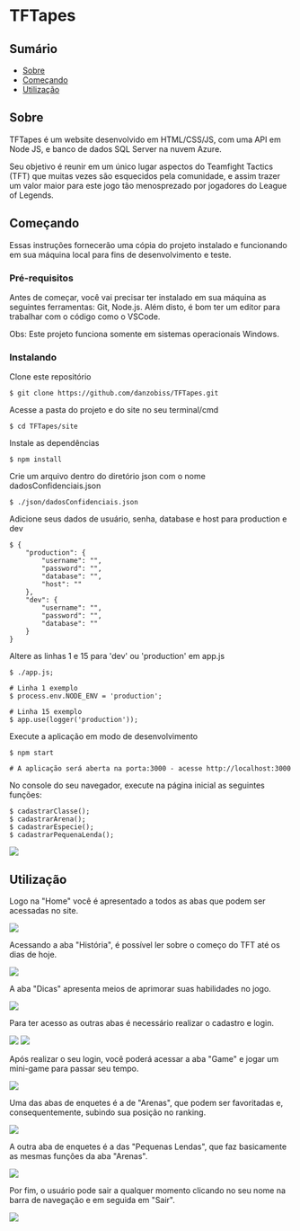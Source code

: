 # TFTapes

## Sumário

- [Sobre](#sobre)
- [Começando](#comecando)
- [Utilização](#utilizacao)

## Sobre <a name = "sobre"></a>

TFTapes é um website desenvolvido em HTML/CSS/JS, com uma API em Node JS, e banco de dados SQL Server na nuvem Azure.

Seu objetivo é reunir em um único lugar aspectos do Teamfight Tactics (TFT) que muitas vezes são esquecidos pela comunidade, e assim trazer um valor maior para este jogo tão menosprezado por jogadores do League of Legends.

## Começando <a name = "comecando"></a>

Essas instruções fornecerão uma cópia do projeto instalado e funcionando em sua máquina local para fins de desenvolvimento e teste.

### Pré-requisitos
Antes de começar, você vai precisar ter instalado em sua máquina as seguintes ferramentas: Git, Node.js. Além disto, é bom ter um editor para trabalhar com o código como o VSCode.

Obs: Este projeto funciona somente em sistemas operacionais Windows.

### Instalando

Clone este repositório

```
$ git clone https://github.com/danzobiss/TFTapes.git
```

Acesse a pasta do projeto e do site no seu terminal/cmd

```
$ cd TFTapes/site
```

Instale as dependências

```
$ npm install
```

Crie um arquivo dentro do diretório json com o nome dadosConfidenciais.json

```
$ ./json/dadosConfidenciais.json
```

Adicione seus dados de usuário, senha, database e host para production e dev

```
$ {
    "production": {
        "username": "",
        "password": "",
        "database": "",
        "host": ""
    },
    "dev": {
        "username": "",
        "password": "",
        "database": ""
    }
}
```

Altere as linhas 1 e 15 para 'dev' ou 'production' em app.js

```
$ ./app.js;

# Linha 1 exemplo
$ process.env.NODE_ENV = 'production';

# Linha 15 exemplo
$ app.use(logger('production'));
```

Execute a aplicação em modo de desenvolvimento

```
$ npm start

# A aplicação será aberta na porta:3000 - acesse http://localhost:3000
```

No console do seu navegador, execute na página inicial as seguintes funções:

```
$ cadastrarClasse();
$ cadastrarArena();
$ cadastrarEspecie();
$ cadastrarPequenaLenda();
```


<img src="./site/public/assets/readme/printHome.png">

## Utilização <a name = "utilizacao"></a>

Logo na "Home" você é apresentado a todos as abas que podem ser acessadas no site.

<img src="./site/public/assets/readme/printHome.png">


Acessando a aba "História", é possível ler sobre o começo do TFT até os dias de hoje.

<img src="./site/public/assets/readme/printHistoria.png">


A aba "Dicas" apresenta meios de aprimorar suas habilidades no jogo.

<img src="./site/public/assets/readme/printDicas.png">


Para ter acesso as outras abas é necessário realizar o cadastro e login.

<img src="./site/public/assets/readme/printCadastro.png">
<img src="./site/public/assets/readme/printLogin.png">


Após realizar o seu login, você poderá acessar a aba "Game" e jogar um mini-game para passar seu tempo.

<img src="./site/public/assets/readme/printGame.png">


Uma das abas de enquetes é a de "Arenas", que podem ser favoritadas e, consequentemente, subindo sua posição no ranking.

<img src="./site/public/assets/readme/printArena.png">


A outra aba de enquetes é a das "Pequenas Lendas", que faz basicamente as mesmas funções da aba "Arenas".

<img src="./site/public/assets/readme/printLenda.png">


Por fim, o usuário pode sair a qualquer momento clicando no seu nome na barra de navegação e em seguida em "Sair".

<img src="./site/public/assets/readme/printSair.png">

